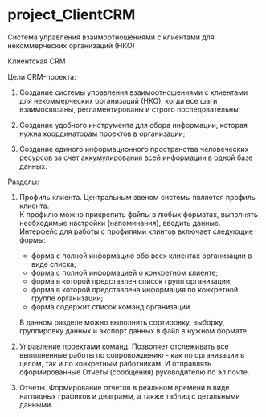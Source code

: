 # project_ClientCRM
Система управления взаимоотношениями с клиентами для некоммерческих организаций (НКО)

Клиентская CRM

Цели CRM-проекта:
  1. Создание системы управления взаимоотношениями с клиентами для некоммерческих организаций (НКО), 
     когда все шаги взаимосвязаны, регламентированы и строго последовательны;
     
  2. Создание удобного инструмента для сбора информации, которая нужна координаторам 
     проектов в организации;

  3. Создание единого информационного пространства человеческих ресурсов 
     за счет аккумулирования всей информации в одной базе данных.

Разделы:
  1. Профиль клиента. Центральным звеном системы является профиль клиента.  
     К профилю можно прикрепить файлы в любых форматах, выполнять необходимые настройки (напоминания), вводить данные.  
     Интерфейс для работы с профилями клинтов включает следующие формы: 
       - форма с полной информацию обо всех клиентах организации в виде списка;
       - форма с полной информацией о конкретном клиенте;
       - форма в которой представлен список групп организации;
       - форма в которой представлена информация по конкретной группе организации;
       - форма содержит список команд организации
       
       
     В данном разделе можно выполнить сортировку, выборку, группировку данных и экспорт данных в файл в нужном формате.

  2. Управление проектами команд. Позволяет отслеживать все выполненные работы по сопровождению - как по организации в целом, так и по конкретным работникам.
     И отправлять сформированные Отчеты (сообщения) руководителю по эл.почте.
     
  3. Отчеты. Формирование отчетов в реальном времени в виде наглядных графиков и диаграмм, а также таблиц с детальными данными.
  
  

